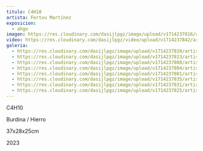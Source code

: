 ```yaml
---
titulo: C4H10
artista: Fertxu Martínez
exposicion:
  - ahgo
imagen: https://res.cloudinary.com/dasijlpgz/image/upload/v1714237816/artistas/Fertxu%20Mart%C3%ADnez%20-%20Expo%20en%20Santurtxi/C4H10/P1090406_-_copia.jpg
video: https://res.cloudinary.com/dasijlpgz/video/upload/v1714237842/artistas/Fertxu%20Mart%C3%ADnez%20-%20Expo%20en%20Santurtxi/C4H10/Sin_t%C3%ADtulo.mp4
galeria:
  - https://res.cloudinary.com/dasijlpgz/image/upload/v1714237820/artistas/Fertxu%20Mart%C3%ADnez%20-%20Expo%20en%20Santurtxi/C4H10/P1090406.jpg
  - https://res.cloudinary.com/dasijlpgz/image/upload/v1714237813/artistas/Fertxu%20Mart%C3%ADnez%20-%20Expo%20en%20Santurtxi/C4H10/P1090404.jpg
  - https://res.cloudinary.com/dasijlpgz/image/upload/v1714237808/artistas/Fertxu%20Mart%C3%ADnez%20-%20Expo%20en%20Santurtxi/C4H10/P1090402.jpg
  - https://res.cloudinary.com/dasijlpgz/image/upload/v1714237804/artistas/Fertxu%20Mart%C3%ADnez%20-%20Expo%20en%20Santurtxi/C4H10/P1090401.jpg
  - https://res.cloudinary.com/dasijlpgz/image/upload/v1714237801/artistas/Fertxu%20Mart%C3%ADnez%20-%20Expo%20en%20Santurtxi/C4H10/P1090399.jpg
  - https://res.cloudinary.com/dasijlpgz/image/upload/v1714237835/artistas/Fertxu%20Mart%C3%ADnez%20-%20Expo%20en%20Santurtxi/C4H10/P1090412.jpg
  - https://res.cloudinary.com/dasijlpgz/image/upload/v1714237831/artistas/Fertxu%20Mart%C3%ADnez%20-%20Expo%20en%20Santurtxi/C4H10/P1090411.jpg
  - https://res.cloudinary.com/dasijlpgz/image/upload/v1714237825/artistas/Fertxu%20Mart%C3%ADnez%20-%20Expo%20en%20Santurtxi/C4H10/P1090409.jpg
---
```

C4H10

Burdina / Hierro

37x28x25cm

2023
